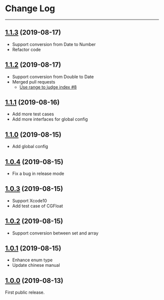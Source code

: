 # Change Log

---

## [1.1.3](https://github.com/kakaopensource/KakaJSON/releases/tag/1.1.3) (2019-08-17)
- Support conversion from Date to Number
- Refactor code

## [1.1.2](https://github.com/kakaopensource/KakaJSON/releases/tag/1.1.2) (2019-08-17)
- Support conversion from Double to Date
- Merged pull requests
	- [Use range to judge index #8](https://github.com/kakaopensource/KakaJSON/pull/8)

## [1.1.1](https://github.com/kakaopensource/KakaJSON/releases/tag/1.1.1) (2019-08-16)
- Add more test cases
- Add more interfaces for global config

## [1.1.0](https://github.com/kakaopensource/KakaJSON/releases/tag/1.1.0) (2019-08-15)
- Add global config

## [1.0.4](https://github.com/kakaopensource/KakaJSON/releases/tag/1.0.4) (2019-08-15)
- Fix a bug in release mode

## [1.0.3](https://github.com/kakaopensource/KakaJSON/releases/tag/1.0.3) (2019-08-15)
- Support Xcode10
- Add test case of CGFloat

## [1.0.2](https://github.com/kakaopensource/KakaJSON/releases/tag/1.0.2) (2019-08-15)
- Support conversion between set and array

## [1.0.1](https://github.com/kakaopensource/KakaJSON/releases/tag/1.0.1) (2019-08-15)
- Enhance enum type
- Update chinese manual

## [1.0.0](https://github.com/kakaopensource/KakaJSON/releases/tag/1.0.0) (2019-08-13)
First public release.